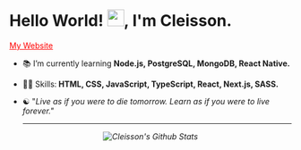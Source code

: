 
<h1>Hello World! <img src="https://raw.githubusercontent.com/kaueMarques/kaueMarques/master/hi.gif" width="30px">,  I'm Cleisson. </h1>

<p>
  <a href="https://cleisson.vercel.app" target="blank" style="color: red;">My Website </a>
</p> 


<!--- 🔭 I’m currently working on ...-->
- 📚 I’m currently learning <strong>Node.js, PostgreSQL, MongoDB, React Native.</strong>
- 👨‍💻 Skills:<strong> HTML, CSS, JavaScript, TypeScript, React, Next.js, SASS.</strong>
- ☯︎ "<em>Live as if you were to die tomorrow. Learn as if you were to live forever.<em>"
  
  ---
  
<div align="center">

![Cleisson's Github Stats](https://github-readme-stats.vercel.app/api?username=cleissonom&show_icons=true&theme=dark)

<!--  Temporary
git remote add origin git@github.com:cleissonom/project.spacex-launch-stats.git
git branch -M main
git push -u origin main  
-->
